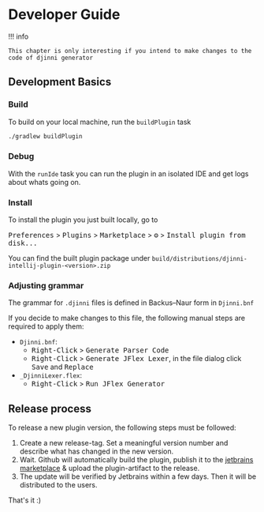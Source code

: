 # Developer Guide

!!! info

    This chapter is only interesting if you intend to make changes to the code of djinni generator

## Development Basics

### Build
To build on your local machine, run the `buildPlugin` task

```bash
./gradlew buildPlugin
```

### Debug
With the `runIde` task you can run the plugin in an isolated IDE and get logs about whats going on.

### Install
To install the plugin you just built locally, go to

<kbd>Preferences</kbd> > <kbd>Plugins</kbd> > <kbd>Marketplace</kbd> > <kbd>⚙</kbd> > <kbd>Install plugin from disk...</kbd>

You can find the built plugin package under `build/distributions/djinni-intellij-plugin-<version>.zip`

### Adjusting grammar

The grammar for `.djinni` files is defined in Backus–Naur form in `Djinni.bnf`

If you decide to make changes to this file, the following manual steps are required to apply them:
- `Djinni.bnf`: 
    - <kbd>Right-Click</kbd> > <kbd>Generate Parser Code</kbd>
    - <kbd>Right-Click</kbd> > <kbd>Generate JFlex Lexer</kbd>, in the file dialog click <kbd>Save</kbd> and <kbd>Replace</kbd>
- `_DjinniLexer.flex`:
    - <kbd>Right-Click</kbd> > <kbd>Run JFlex Generator</kbd>
  
## Release process

To release a new plugin version, the following steps must be followed:
1. Create a new release-tag. Set a meaningful version number and describe what has changed in the new version.
2. Wait. Github will automatically build the plugin, publish it to the [jetbrains marketplace](https://plugins.jetbrains.com/organization/cross-language-cpp) & upload the plugin-artifact to the release.
3. The update will be verified by Jetbrains within a few days. Then it will be distributed to the users.

That's it :)
